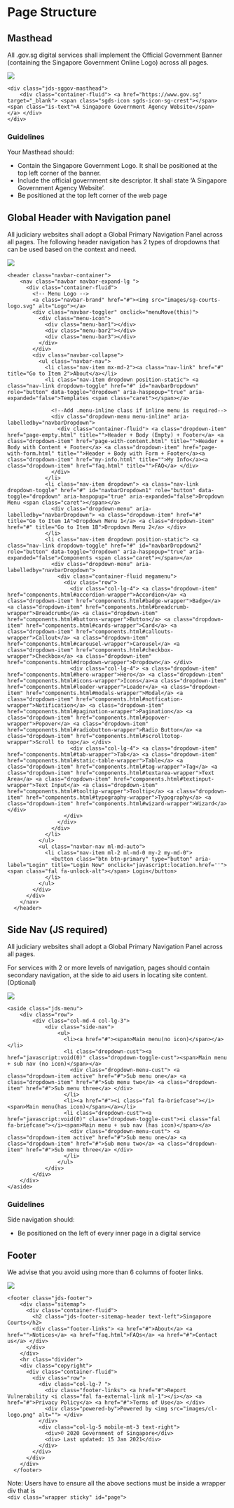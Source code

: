 # Page Structure

## Masthead

All .gov.sg digital services shall implement the Official Government Banner \(containing the Singapore Government Online Logo\) across all pages.

![](../.gitbook/assets/image%20%284%29.png)

```text
<div class="jds-sggov-masthead">
    <div class="container-fluid"> <a href="https://www.gov.sg" target="_blank"> <span class="sgds-icon sgds-icon-sg-crest"></span> <span class="is-text">A Singapore Government Agency Website</span> </a> </div>
</div>
```

### Guidelines

Your Masthead should:

* Contain the Singapore Government Logo. It shall be positioned at the top left corner of the banner.
* Include the official government site descriptor. It shall state ‘A Singapore Government Agency Website’.
* Be positioned at the top left corner of the web page

## Global Header with Navigation panel

All judiciary websites shall adopt a Global Primary Navigation Panel across all pages. The following header navigation has 2 types of dropdowns that can be used based on the context and need.

![](../.gitbook/assets/image%20%287%29.png)

```text
<header class="navbar-container">
    <nav class="navbar navbar-expand-lg ">
      <div class="container-fluid"> 
        <!-- Menu Logo --> 
        <a class="navbar-brand" href="#"><img src="images/sg-courts-logo.svg" alt="Logo"></a>
        <div class="navbar-toggler" onclick="menuMove(this)">
          <div class="menu-icon">
            <div class="menu-bar1"></div>
            <div class="menu-bar2"></div>
            <div class="menu-bar3"></div>
          </div>
        </div>
        <div class="navbar-collapse">
          <ul class="navbar-nav">
            <li class="nav-item mx-md-2"><a class="nav-link" href="#" title="Go to Item 2">About</a></li>
            <li class="nav-item dropdown position-static"> <a class="nav-link dropdown-toggle" href="#" id="navbarDropdown" role="button" data-toggle="dropdown" aria-haspopup="true" aria-expanded="false">Templates <span class="caret"></span></a> 
              
              <!--Add .menu-inline class if inline menu is required-->
              <div class="dropdown-menu menu-inline" aria-labelledby="navbarDropdown">
                <div class="container-fluid"> <a class="dropdown-item" href="page-empty.html" title="">Header + Body (Empty) + Footer</a> <a class="dropdown-item" href="page-with-content.html" title="">Header + Body with Content + Footer</a> <a class="dropdown-item" href="page-with-form.html" title="">Header + Body with Form + Footer</a><a class="dropdown-item" href="my-info.html" title="">My Info</a><a class="dropdown-item" href="faq.html" title="">FAQ</a> </div>
              </div>
            </li>
            <li class="nav-item dropdown"> <a class="nav-link dropdown-toggle" href="#" id="navbarDropdown1" role="button" data-toggle="dropdown" aria-haspopup="true" aria-expanded="false">Dropdown Menu <span class="caret"></span></a>
              <div class="dropdown-menu" aria-labelledby="navbarDropdown"> <a class="dropdown-item" href="#" title="Go to Item 1A">Dropdown Menu 1</a> <a class="dropdown-item" href="#" title="Go to Item 1B">Dropdown Menu 2</a> </div>
            </li>
            <li class="nav-item dropdown position-static"> <a class="nav-link dropdown-toggle" href="#" id="navbarDropdown2" role="button" data-toggle="dropdown" aria-haspopup="true" aria-expanded="false">Components <span class="caret"></span></a>
              <div class="dropdown-menu" aria-labelledby="navbarDropdown">
                <div class="container-fluid megamenu">
                  <div class="row">
                    <div class="col-lg-4"> <a class="dropdown-item" href="components.html#accordion-wrapper">Accordion</a> <a class="dropdown-item" href="components.html#badge-wrapper">Badge</a> <a class="dropdown-item" href="components.html#breadcrumb-wrapper">Breadcrumb</a> <a class="dropdown-item" href="components.html#buttons-wrapper">Button</a> <a class="dropdown-item" href="components.html#cards-wrapper">Card</a> <a class="dropdown-item" href="components.html#callouts-wrapper">Callout</a> <a class="dropdown-item" href="components.html#carousel-wrapper">Carousel</a> <a class="dropdown-item" href="components.html#checkbox-wrapper">Checkbox</a> <a class="dropdown-item" href="components.html#dropdown-wrapper">Dropdown</a> </div>
                    <div class="col-lg-4"> <a class="dropdown-item" href="components.html#hero-wrapper">Hero</a> <a class="dropdown-item" href="components.html#icons-wrapper">Icons</a><a class="dropdown-item" href="components.html#loader-wrapper">Loader</a> <a class="dropdown-item" href="components.html#modals-wrapper">Modal</a> <a class="dropdown-item" href="components.html#notfication-wrapper">Notification</a> <a class="dropdown-item" href="components.html#pagination-wrapper">Pagination</a> <a class="dropdown-item" href="components.html#popover-wrapper">Popover</a> <a class="dropdown-item" href="components.html#radiobutton-wrapper">Radio Button</a> <a class="dropdown-item" href="components.html#scrolltotop-wrapper">Scroll to top</a> </div>
                    <div class="col-lg-4"> <a class="dropdown-item" href="components.html#tab-wrapper">Tab</a> <a class="dropdown-item" href="components.html#static-table-wrapper">Table</a> <a class="dropdown-item" href="components.html#tag-wrapper">Tag</a> <a class="dropdown-item" href="components.html#textarea-wrapper">Text Area</a> <a class="dropdown-item" href="components.html#textinput-wrapper">Text Input</a> <a class="dropdown-item" href="components.html#tooltip-wrapper">Tooltip</a> <a class="dropdown-item" href="components.html#typography-wrapper">Typography</a> <a class="dropdown-item" href="components.html#wizard-wrapper">Wizard</a> </div>
                  </div>
                </div>
              </div>
            </li>
          </ul>
          <ul class="navbar-nav ml-md-auto">
            <li class="nav-item ml-2 ml-md-0 my-2 my-md-0">
              <button class="btn btn-primary" type="button" aria-label="Login" title="Login Now" onclick="javascript:location.href=''"><span class="fal fa-unlock-alt"></span> Login</button>
            </li>
          </ul>
        </div>
      </div>
    </nav>
  </header>
```

## Side Nav \(JS required\)

All judiciary websites shall adopt a Global Primary Navigation Panel across all pages.

For services with 2 or more levels of navigation, pages should contain secondary navigation, at the side to aid users in locating site content. \(Optional\)

![](../.gitbook/assets/image%20%289%29.png)

```text
<aside class="jds-menu">
    <div class="row">
        <div class="col-md-4 col-lg-3">
            <div class="side-nav">
                <ul>
                  <li><a href="#"><span>Main menu(no icon)</span></a></li>
                  <li class="dropdown-cust"><a href="javascript:void(0)" class="dropdown-toggle-cust"><span>Main menu + sub nav (no icon)</span></a>
                    <div class="dropdown-menu-cust"> <a class="dropdown-item active" href="#">Sub menu one</a> <a class="dropdown-item" href="#">Sub menu two</a> <a class="dropdown-item" href="#">Sub menu three</a> </div>
                  </li>
                  <li><a href="#"><i class="fal fa-briefcase"></i><span>Main menu(has icon)</span></a></li>
                  <li class="dropdown-cust"><a href="javascript:void(0)" class="dropdown-toggle-cust"><i class="fal fa-briefcase"></i><span>Main menu + sub nav (has icon)</span></a>
                    <div class="dropdown-menu-cust"> <a class="dropdown-item active" href="#">Sub menu one</a> <a class="dropdown-item" href="#">Sub menu two</a> <a class="dropdown-item" href="#">Sub menu three</a> </div>
                  </li>
                </ul>
            </div>
        </div>
    </div>
</aside>
```

### Guidelines

Side navigation should:

* Be positioned on the left of every inner page in a digital service

## Footer

We advise that you avoid using more than 6 columns of footer links.

![](../.gitbook/assets/image%20%2812%29.png)

```text
<footer class="jds-footer">
    <div class="sitemap">
      <div class="container-fluid">
        <h2 class="jds-footer-sitemap-header text-left">Singapore Courts</h2>
        <div class="footer-links"> <a href="#">About</a> <a href="">Notices</a> <a href="faq.html">FAQs</a> <a href="#">Contact us</a> </div>
      </div>
    </div>
    <hr class="divider">
    <div class="copyright">
      <div class="container-fluid">
        <div class="row">
          <div class="col-lg-7 ">
            <div class="footer-links"> <a href="#">Report Vulnerability <i class="fal fa-external-link ml-1"></i></a> <a href="#">Privacy Policy</a> <a href="#">Terms of Use</a> </div>
            <div class="powered-by">Powered by <img src="images/cl-logo.png" alt=""> </div>
          </div>
          <div class="col-lg-5 mobile-mt-3 text-right">
            <div>© 2020 Government of Singapore</div>
            <div> Last updated: 15 Jan 2021</div>
          </div>
        </div>
      </div>
    </div>
  </footer>
```

Note: Users have to ensure all the above sections must be inside a wrapper div that is   
`<div class="wrapper sticky" id="page">`

